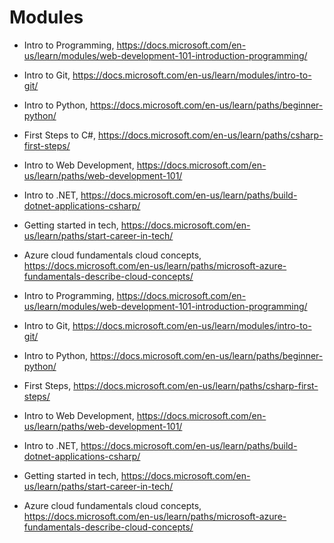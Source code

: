 # Modules

- Intro to Programming, https://docs.microsoft.com/en-us/learn/modules/web-development-101-introduction-programming/
- Intro to Git, https://docs.microsoft.com/en-us/learn/modules/intro-to-git/
- Intro to Python, https://docs.microsoft.com/en-us/learn/paths/beginner-python/
- First Steps to C#, https://docs.microsoft.com/en-us/learn/paths/csharp-first-steps/
- Intro to Web Development, https://docs.microsoft.com/en-us/learn/paths/web-development-101/
- Intro to .NET, https://docs.microsoft.com/en-us/learn/paths/build-dotnet-applications-csharp/
- Getting started in tech, https://docs.microsoft.com/en-us/learn/paths/start-career-in-tech/
- Azure cloud fundamentals cloud concepts, https://docs.microsoft.com/en-us/learn/paths/microsoft-azure-fundamentals-describe-cloud-concepts/

- Intro to Programming, https://docs.microsoft.com/en-us/learn/modules/web-development-101-introduction-programming/
- Intro to Git, https://docs.microsoft.com/en-us/learn/modules/intro-to-git/
- Intro to Python, https://docs.microsoft.com/en-us/learn/paths/beginner-python/
- First Steps, https://docs.microsoft.com/en-us/learn/paths/csharp-first-steps/
- Intro to Web Development, https://docs.microsoft.com/en-us/learn/paths/web-development-101/
- Intro to .NET, https://docs.microsoft.com/en-us/learn/paths/build-dotnet-applications-csharp/
- Getting started in tech, https://docs.microsoft.com/en-us/learn/paths/start-career-in-tech/
- Azure cloud fundamentals cloud concepts, https://docs.microsoft.com/en-us/learn/paths/microsoft-azure-fundamentals-describe-cloud-concepts/
